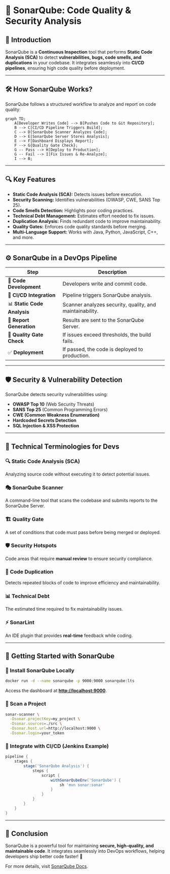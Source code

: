 # 🚀 SonarQube: Code Quality & Security Analysis

## 📌 Introduction

SonarQube is a **Continuous Inspection** tool that performs **Static Code Analysis (SCA)** to detect **vulnerabilities, bugs, code smells, and duplications** in your codebase. It integrates seamlessly into **CI/CD pipelines**, ensuring high code quality before deployment.

---

## 🛠️ How SonarQube Works?

SonarQube follows a structured workflow to analyze and report on code quality:

```mermaid
graph TD;
    A[Developer Writes Code] --> B[Pushes Code to Git Repository];
    B --> C[CI/CD Pipeline Triggers Build];
    C --> D[SonarQube Scanner Analyzes Code];
    D --> E[SonarQube Server Stores Analysis];
    E --> F[Dashboard Displays Report];
    F --> G{Quality Gate Check};
    G -- Pass --> H[Deploy to Production];
    G -- Fail --> I[Fix Issues & Re-Analyze];
    I --> B;
```

---

## 🔍 Key Features

- **Static Code Analysis (SCA):** Detects issues before execution.
- **Security Scanning:** Identifies vulnerabilities (OWASP, CWE, SANS Top 25).
- **Code Smells Detection:** Highlights poor coding practices.
- **Technical Debt Management:** Estimates effort needed to fix issues.
- **Duplication Analysis:** Finds redundant code to improve maintainability.
- **Quality Gates:** Enforces code quality standards before merging.
- **Multi-Language Support:** Works with Java, Python, JavaScript, C++, and more.

---

## ⚙️ SonarQube in a DevOps Pipeline

| Step                        | Description                                              |
| --------------------------- | -------------------------------------------------------- |
| 📝 **Code Development**     | Developers write and commit code.                        |
| 🔄 **CI/CD Integration**    | Pipeline triggers SonarQube analysis.                    |
| 📊 **Static Code Analysis** | Scanner analyzes security, quality, and maintainability. |
| 📡 **Report Generation**    | Results are sent to the SonarQube Server.                |
| 🚦 **Quality Gate Check**   | If issues exceed thresholds, the build fails.            |
| ✅ **Deployment**            | If passed, the code is deployed to production.           |

---

## 🛡️ Security & Vulnerability Detection

SonarQube detects security vulnerabilities using:

- **OWASP Top 10** (Web Security Threats)
- **SANS Top 25** (Common Programming Errors)
- **CWE (Common Weakness Enumeration)**
- **Hardcoded Secrets Detection**
- **SQL Injection & XSS Protection**

---

## 🔑 Technical Terminologies for Devs

### 🔍 **Static Code Analysis (SCA)**

Analyzing source code without executing it to detect potential issues.

### 🎭 **SonarQube Scanner**

A command-line tool that scans the codebase and submits reports to the SonarQube Server.

### 🏗️ **Quality Gate**

A set of conditions that code must pass before being merged or deployed.

### 🛡️ **Security Hotspots**

Code areas that require **manual review** to ensure security compliance.

### 🔀 **Code Duplication**

Detects repeated blocks of code to improve efficiency and maintainability.

### 📊 **Technical Debt**

The estimated time required to fix maintainability issues.

### ⚡ **SonarLint**

An IDE plugin that provides **real-time** feedback while coding.

---

## 🚀 Getting Started with SonarQube

### 🔹 Install SonarQube Locally

```bash
docker run -d --name sonarqube -p 9000:9000 sonarqube:lts
```

Access the dashboard at [**http://localhost:9000**](http://localhost:9000).

### 🔹 Scan a Project

```bash
sonar-scanner \
  -Dsonar.projectKey=my_project \
  -Dsonar.sources=./src \
  -Dsonar.host.url=http://localhost:9000 \
  -Dsonar.login=your_token
```

### 🔹 Integrate with CI/CD (Jenkins Example)

```groovy
pipeline {
    stages {
        stage('SonarQube Analysis') {
            steps {
                script {
                    withSonarQubeEnv('SonarQube') {
                        sh 'mvn sonar:sonar'
                    }
                }
            }
        }
    }
}
```

---

## 📌 Conclusion

SonarQube is a powerful tool for maintaining **secure, high-quality, and maintainable code**. It integrates seamlessly into DevOps workflows, helping developers ship better code faster! 🚀

For more details, visit [SonarQube Docs](https://docs.sonarqube.org/).

